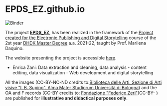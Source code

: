 # EPDS_EZ.github.io
[![Binder](https://mybinder.org/badge_logo.svg)](https://mybinder.org/v2/gh/Madrigalis/Madrigalis.github.io/HEAD)

The project <a href="https://enri-ca.github.io/dist/" target="_blank"><b>EPDS_EZ</b></a>, has been realized in the framework of the <a href="https://www.unibo.it/en/teaching/course-unit-catalogue/course-unit/2021/443592"  target="_blank">Project created for the Electronic Publishing and Digital Storytelling</a> course of the 2st year <a href="https://corsi.unibo.it/2cycle/DigitalHumanitiesKnowledge" target="_blank">DHDK Master Degree</a> a.a. 2021-22, taught by Prof. Marilena Daquino.<br>
<!--The project aims to realize a pilot for a digital edition of the <a href="https://archiviostorico.unibo.it/it/archivio-fotografico/altre-collezioni-e-fondi/fondo-igino-benvenuto-supino/patrimonio-fotografico-altri-paesi/algeria" target="_blank"><b>Partizione Antica</b></a> of the Supino photographic Archival fund. <br>-->

The website presenting the project is accessible [here](https://enri-ca.github.io/EPDS_EZ/). 

- Enrica Zani: Data extraction and cleaning, data analysis - content editing, data visualization - Web development and digital storytelling

All the images (CC-BY-NC-ND credits to:<a href="mailto:abis.arti-av@unibo.it">Biblioteca delle Arti. Sezione di Arti visive "I. B. Supino". Alma Mater Studiorum Università di Bologna</a>) and the OA and F records (CC-BY credits to: <a href="mailto:fondazionezeri.fototeca@unibo.it">Fondazione "Federico Zeri"</a>(CC-BY- ) are published for <b>illustrative and didactical purposes only</b>.
